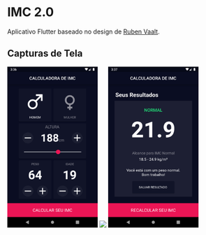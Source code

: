 # IMC 2.0

Aplicativo Flutter baseado no design de [Ruben Vaalt](https://dribbble.com/shots/4585382-Simple-BMI-Calculator).

## Capturas de Tela

<img src="lib/assets/screenshots/Screenshot_1.png" width="207"/>
<img src="lib/assets/screenshots/Gif_1.gif" width="207"/>
<img src="lib/assets/screenshots/Screenshot_2.png" width="207"/>
